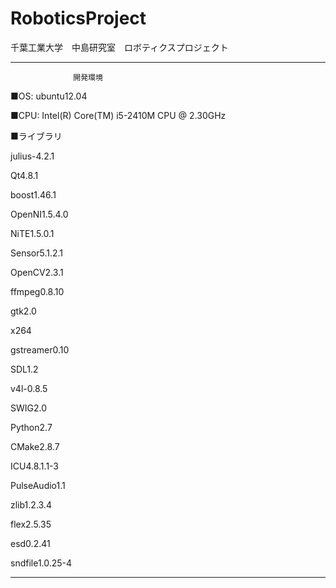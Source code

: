 RoboticsProject
==========

千葉工業大学　中島研究室　ロボティクスプロジェクト

--------------------------------------------------
                  開発環境

■OS: ubuntu12.04

■CPU: Intel(R) Core(TM) i5-2410M CPU @ 2.30GHz

■ライブラリ

julius-4.2.1

Qt4.8.1

boost1.46.1

OpenNI1.5.4.0

NiTE1.5.0.1

Sensor5.1.2.1

OpenCV2.3.1

ffmpeg0.8.10

gtk2.0

x264

gstreamer0.10

SDL1.2

v4l-0.8.5

SWIG2.0

Python2.7

CMake2.8.7

ICU4.8.1.1-3

PulseAudio1.1

zlib1.2.3.4

flex2.5.35

esd0.2.41

sndfile1.0.25-4

---------------------------------------------------
